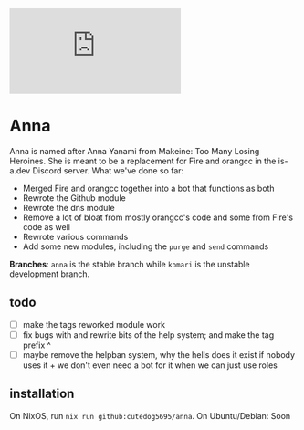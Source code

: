 ![banner](https://embed.pixiv.net/spotlight.php?id=10119&lang=en)
# Anna
Anna is named after Anna Yanami from Makeine: Too Many Losing Heroines.
She is meant to be a replacement for Fire and orangcc in the is-a.dev Discord server.
What we've done so far:

- Merged Fire and orangcc together into a bot that functions as both
- Rewrote the Github module
- Rewrote the dns module
- Remove a lot of bloat from mostly orangcc's code and some from Fire's code as well
- Rewrote various commands
- Add some new modules, including the `purge` and `send` commands

**Branches**: `anna` is the stable branch while `komari` is the unstable development branch.

## todo
- [ ] make the tags reworked module work
- [ ] fix bugs with and rewrite bits of the help system; and make the tag prefix ^
- [ ] maybe remove the helpban system, why the hells does it exist if nobody uses it + we don't even need a bot for it when we can just use roles

## installation
On NixOS, run `nix run github:cutedog5695/anna`.
On Ubuntu/Debian: Soon
